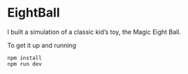 # EightBall

I built a simulation of a classic kid’s toy, the Magic Eight Ball.

To get it up and running
```
npm install
npm run dev
```

